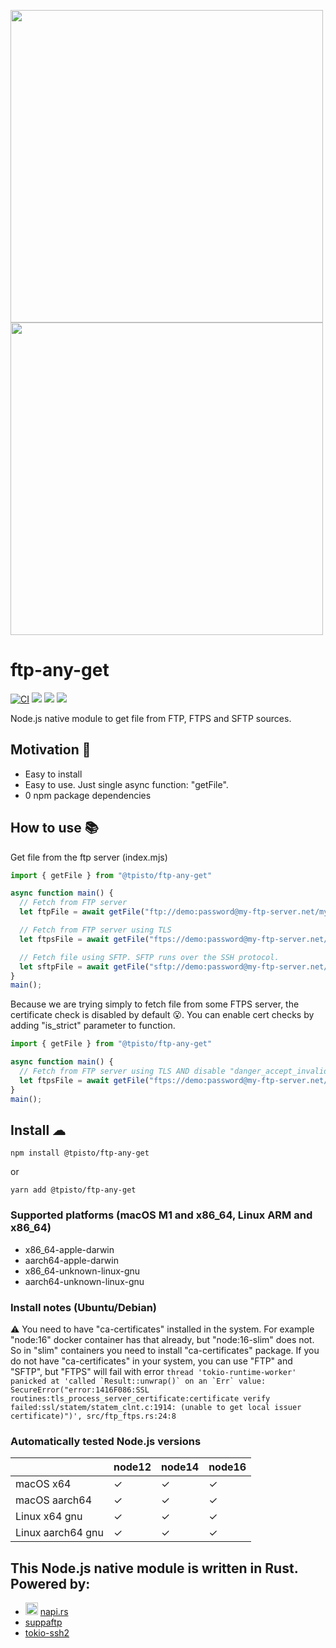 <p></p>
<img src="https://user-images.githubusercontent.com/226244/167125036-c387a1df-c3d0-458e-845f-027f5ff069be.gif#gh-dark-mode-only" width=500 />
<img src="https://user-images.githubusercontent.com/226244/167125048-7627796e-f902-4891-963e-2891bd3e75d7.gif#gh-light-mode-only" width=500 />

# ftp-any-get

[![CI](https://github.com/tpisto/ftp-any-get/actions/workflows/CI.yml/badge.svg)](https://github.com/tpisto/ftp-any-get/actions/workflows/CI.yml)
<img src="https://img.shields.io/node/v/@tpisto/ftp-any-get" />
<img src="https://img.shields.io/github/languages/count/tpisto/ftp-any-get" />
<a href="https://discord.gg/aMeUQHuEZy"><img src="https://img.shields.io/discord/971910223029755954" /></a>

Node.js native module to get file from FTP, FTPS and SFTP sources.

## Motivation 🧐
- Easy to install
- Easy to use. Just single async function: "getFile".
- 0 npm package dependencies

## How to use 📚

Get file from the ftp server (index.mjs)
```javascript
import { getFile } from "@tpisto/ftp-any-get"

async function main() {
  // Fetch from FTP server
  let ftpFile = await getFile("ftp://demo:password@my-ftp-server.net/my-file.txt");

  // Fetch from FTP server using TLS
  let ftpsFile = await getFile("ftps://demo:password@my-ftp-server.net/my-file.txt");

  // Fetch file using SFTP. SFTP runs over the SSH protocol.
  let sftpFile = await getFile("sftp://demo:password@my-ftp-server.net/my-file.txt");
}
main();
```

Because we are trying simply to fetch file from some FTPS server, the certificate check is disabled by default 😮. You can enable cert checks by adding "is_strict" parameter to function.
```javascript
import { getFile } from "@tpisto/ftp-any-get"

async function main() {
  // Fetch from FTP server using TLS AND disable "danger_accept_invalid_certs"
  let ftpsFile = await getFile("ftps://demo:password@my-ftp-server.net/my-file.txt", true);
}
main();
```

## Install ☁
```
npm install @tpisto/ftp-any-get
```
or 
```
yarn add @tpisto/ftp-any-get
```
### Supported platforms (macOS M1 and x86_64, Linux ARM and x86_64)

- x86_64-apple-darwin
- aarch64-apple-darwin
- x86_64-unknown-linux-gnu
- aarch64-unknown-linux-gnu

### Install notes (Ubuntu/Debian)
⚠️ You need to have "ca-certificates" installed in the system. For example "node:16" docker container has that already, but "node:16-slim" does not. So in "slim" containers you need to install "ca-certificates" package. If you do not have "ca-certificates" in your system, you can use "FTP" and "SFTP", but "FTPS" will fail with error ```thread 'tokio-runtime-worker' panicked at 'called `Result::unwrap()` on an `Err` value: SecureError("error:1416F086:SSL routines:tls_process_server_certificate:certificate verify failed:ssl/statem/statem_clnt.c:1914: (unable to get local issuer certificate)")', src/ftp_ftps.rs:24:8```

### Automatically tested Node.js versions

|                       | node12 | node14 | node16 |
| --------------------- | ------ | ------ | ------ |
| macOS x64             | ✓      | ✓      | ✓      |
| macOS aarch64         | ✓      | ✓      | ✓      |
| Linux x64 gnu         | ✓      | ✓      | ✓      |
| Linux aarch64 gnu     | ✓      | ✓      | ✓      |

## This Node.js native module is written in Rust. Powered by:

- <img src="https://napi.rs/img/favicon.png" width="20" /> [napi.rs](https://napi.rs/)
- [suppaftp](https://github.com/veeso/suppaftp)
- [tokio-ssh2](https://github.com/tyan-boot/tokio-ssh2)
